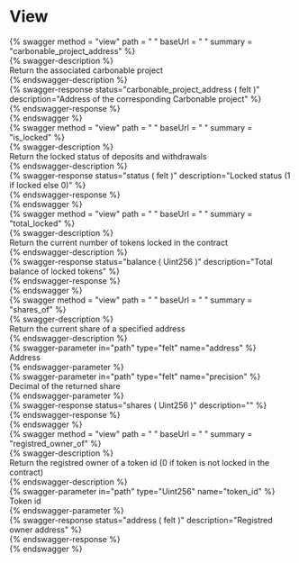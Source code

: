 
View
====
  
{% swagger method = "view" path = " " baseUrl = " " summary = "carbonable_project_address" %}  
{% swagger-description %}  
Return the associated carbonable project  
{% endswagger-description %}  
{% swagger-response status="carbonable_project_address ( felt )" description="Address of the corresponding Carbonable project" %}  
{% endswagger-response %}  
{% endswagger %}  
{% swagger method = "view" path = " " baseUrl = " " summary = "is_locked" %}  
{% swagger-description %}  
Return the locked status of deposits and withdrawals  
{% endswagger-description %}  
{% swagger-response status="status ( felt )" description="Locked status (1 if locked else 0)" %}  
{% endswagger-response %}  
{% endswagger %}  
{% swagger method = "view" path = " " baseUrl = " " summary = "total_locked" %}  
{% swagger-description %}  
Return the current number of tokens locked in the contract  
{% endswagger-description %}  
{% swagger-response status="balance ( Uint256 )" description="Total balance of locked tokens" %}  
{% endswagger-response %}  
{% endswagger %}  
{% swagger method = "view" path = " " baseUrl = " " summary = "shares_of" %}  
{% swagger-description %}  
Return the current share of a specified address  
{% endswagger-description %}  
{% swagger-parameter in="path" type="felt" name="address" %}  
Address  
{% endswagger-parameter %}  
{% swagger-parameter in="path" type="felt" name="precision" %}  
Decimal of the returned share  
{% endswagger-parameter %}  
{% swagger-response status="shares ( Uint256 )" description="" %}  
{% endswagger-response %}  
{% endswagger %}  
{% swagger method = "view" path = " " baseUrl = " " summary = "registred_owner_of" %}  
{% swagger-description %}  
Return the registred owner of a token id (0 if token is not locked in the contract)  
{% endswagger-description %}  
{% swagger-parameter in="path" type="Uint256" name="token_id" %}  
Token id  
{% endswagger-parameter %}  
{% swagger-response status="address ( felt )" description="Registred owner address" %}  
{% endswagger-response %}  
{% endswagger %}